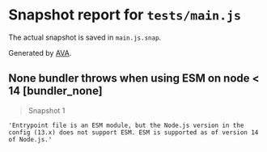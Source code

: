 # Snapshot report for `tests/main.js`

The actual snapshot is saved in `main.js.snap`.

Generated by [AVA](https://avajs.dev).

## None bundler throws when using ESM on node < 14 [bundler_none]

> Snapshot 1

    'Entrypoint file is an ESM module, but the Node.js version in the config (13.x) does not support ESM. ESM is supported as of version 14 of Node.js.'
